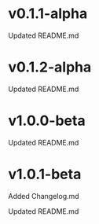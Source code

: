 # v0.1.1-alpha

Updated README.md

# v0.1.2-alpha

Updated README.md

#  v1.0.0-beta

Updated README.md

# v1.0.1-beta

Added Changelog.md

Updated README.md

